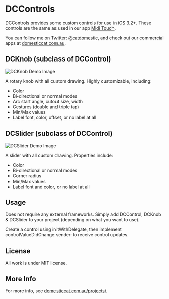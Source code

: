 DCControls
==========

DCControls provides some custom controls for use in iOS 3.2+.  These controls are the same as used in our app [Midi Touch](http://domesticcat.com.au/apps).

You can follow me on Twitter: [@catdomestic](http://twitter.com/catdomestic), and check out our commercial apps at [domesticcat.com.au](http://domesticcat.com.au/apps).

DCKnob (subclass of DCControl)
------------------------------

![DCKnob Demo Image](http://domesticcat.com.au/projects/dcknob/dcknob-small.png)

A rotary knob with all custom drawing.  Highly customizable, including:

*   Color
*   Bi-directional or normal modes
*   Arc start angle, cutout size, width
*   Gestures (double and triple tap)
*   Min/Max values
*   Label font, color, offset, or no label at all

DCSlider (subclass of DCControl)
--------------------------------

![DCSlider Demo Image](http://domesticcat.com.au/projects/dcslider/dcslider-small.png)

A slider with all custom drawing.  Properties include:

*   Color
*   Bi-directional or normal modes
*   Corner radius
*   Min/Max values
*   Label font and color, or no label at all

Usage
-----

Does not require any external frameworks.  Simply add DCControl, DCKnob & DCSlider to your project (depending on what you want to use).

Create a control using initWithDelegate, then implement controlValueDidChange:sender: to receive control updates.

License
-------

All work is under MIT license.

More Info
---------

For more info, see [domesticcat.com.au/projects/](http://domesticcat.com.au/projects/).